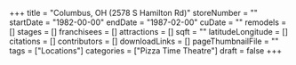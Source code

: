 +++
title = "Columbus, OH (2578 S Hamilton Rd)"
storeNumber = ""
startDate = "1982-00-00"
endDate = "1987-02-00"
cuDate = ""
remodels = []
stages = []
franchisees = []
attractions = []
sqft = ""
latitudeLongitude = []
citations = []
contributors = []
downloadLinks = []
pageThumbnailFile = ""
tags = ["Locations"]
categories = ["Pizza Time Theatre"]
draft = false
+++
